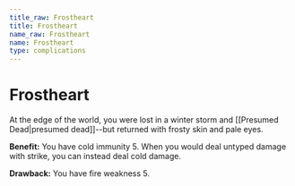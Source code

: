 ```yaml
---
title_raw: Frostheart
title: Frostheart
name_raw: Frostheart
name: Frostheart
type: complications
---
```


# Frostheart

At the edge of the world, you were lost in a winter storm and [[Presumed Dead|presumed dead]]--but returned with frosty skin and pale eyes.

**Benefit:** You have cold immunity 5. When you would deal untyped damage with strike, you can instead deal cold damage.

**Drawback:** You have fire weakness 5.
